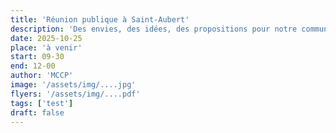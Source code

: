 ```yaml
---
title: 'Réunion publique à Saint-Aubert'
description: 'Des envies, des idées, des propositions pour notre commune ? Discutons-en !'
date: 2025-10-25
place: 'à venir'
start: 09-30
end: 12-00
author: 'MCCP'
image: '/assets/img/....jpg'
flyers: '/assets/img/....pdf'
tags: ['test']
draft: false
---
```

